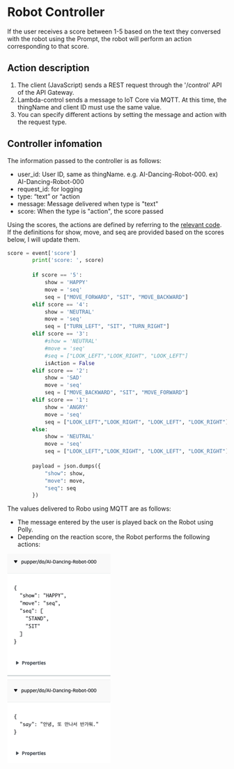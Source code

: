 # Robot Controller

If the user receives a score between 1-5 based on the text they conversed with the robot using the Prompt, the robot will perform an action corresponding to that score. 

## Action description 

1) The client (JavaScript) sends a REST request through the '/control' API of the API Gateway. 
2) Lambda-control sends a message to IoT Core via MQTT. At this time, the thingName and client ID must use the same value. 
3) You can specify different actions by setting the message and action with the request type. 

## Controller infomation

The information passed to the controller is as follows: 

- user_id: User ID, same as thingName. e.g. AI-Dancing-Robot-000. ex) AI-Dancing-Robot-000
- request_id: for logging
- type: “text” or “action
- message: Message delivered when type is "text" 
- score: When the type is "action", the score passed 

Using the scores, the actions are defined by referring to the [relevant code](./lambda-controller/lambda_function.py). If the definitions for show, move, and seq are provided based on the scores below, I will update them. 

```python
score = event['score']
        print('score: ', score)
    
        if score == '5':
            show = 'HAPPY'
            move = 'seq'
            seq = ["MOVE_FORWARD", "SIT", "MOVE_BACKWARD"]
        elif score == '4':
            show = 'NEUTRAL'
            move = 'seq'
            seq = ["TURN_LEFT", "SIT", "TURN_RIGHT"]
        elif score == '3':
            #show = 'NEUTRAL'
            #move = 'seq'
            #seq = ["LOOK_LEFT","LOOK_RIGHT", "LOOK_LEFT"]
            isAction = False
        elif score == '2':
            show = 'SAD'
            move = 'seq'
            seq = ["MOVE_BACKWARD", "SIT", "MOVE_FORWARD"]
        elif score == '1':
            show = 'ANGRY'
            move = 'seq'
            seq = ["LOOK_LEFT","LOOK_RIGHT", "LOOK_LEFT", "LOOK_RIGHT"]
        else:
            show = 'NEUTRAL'
            move = 'seq'
            seq = ["LOOK_LEFT","LOOK_RIGHT", "LOOK_LEFT", "LOOK_RIGHT"]
        
        payload = json.dumps({
            "show": show,  
            "move": move, 
            "seq": seq
        })
```

The values delivered to Robo using MQTT are as follows:
- The message entered by the user is played back on the Robot using Polly.
- Depending on the reaction score, the Robot performs the following actions: 
   
![image](./pictures/mqtt-control.png)
